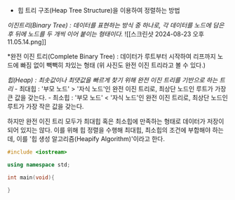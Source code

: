 - 힙 트리 구조(Heap Tree Structure)을 이용하여 정렬하는 방법


*이진트리(Binary Tree) : 데이터를 표현하는 방식 중 하나로, 각 데이터를 노드에 담은 후 뒤에 노드를 두 개씩 이어 붙이는 형태이다.*
![[스크린샷 2024-08-23 오후 11.05.14.png]]


*완전 이진 트리(Complete Binary Tree) : 데이터가 루트부터 시작하여 리프까지 노드에 빠짐 없이 빽빽히 차있는 형태 (위 사진도 완전 이진 트리라고 볼 수 있다.)

*힙(Heap) : 최솟값이나 최댓값을 빠르게 찾기 위해 완전 이진 트리를 기반으로 하는 트리*
	- 최대힙 : '부모 노드' > '자식 노드'인 완전 이진 트리로, 최상단 노드인 루트가 가장 큰 값을 갖는다.
	- 최소힙 : '부모 노드' < '자식 노드'인 완전 이진 트리로, 최상단 노드인 루트가 가장 작은 값을 갖는다.

하지만 완전 이진 트리 모두가 최대힙 혹은 최소힙에 만족하는 형태로 데이터가 저장이 되어 있지는 않다. 이를 위해 힙 정렬을 수행해 최대힙, 최소힙의 조건에 부합해야 하는데, 이를 '힙 생성 알고리즘(Heapify Algorithm)'이라고 한다.


```c++
#include <iostream>

using namespace std;

int main(void){

}
```
